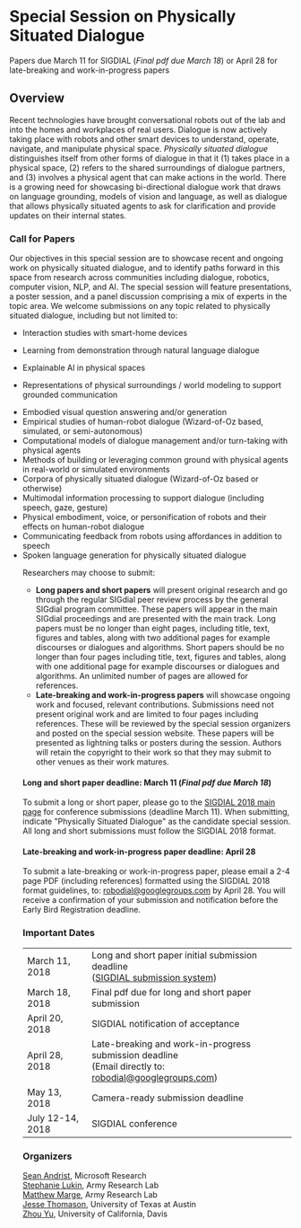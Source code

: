 # Special Session on Physically Situated Dialogue
	
Papers due March 11 for SIGDIAL (_Final pdf due March 18_) or April 28 for late-breaking and work-in-progress papers

## Overview

Recent technologies have brought conversational robots out of the lab and into the homes and workplaces of real users. Dialogue is now actively taking place with robots and other smart devices to understand, operate, navigate, and manipulate physical space. _Physically situated dialogue_ distinguishes itself from other forms of dialogue in that it (1) takes place in a physical space, (2) refers to the shared surroundings of dialogue partners, and (3) involves a physical agent that can make actions in the world. There is a growing need for showcasing bi-directional dialogue work that draws on language grounding, models of vision and language, as well as dialogue that allows physically situated agents to ask for clarification and provide updates on their internal states.

### Call for Papers

Our objectives in this special session are to showcase recent and ongoing work on physically situated dialogue, and to identify paths forward in this space from research across communities including dialogue, robotics, computer vision, NLP, and AI. The special session will feature presentations, a poster session, and a panel discussion comprising a mix of experts in the topic area. We welcome submissions on any topic related to physically situated dialogue, including but not limited to:

 - Interaction studies with smart-home devices
 - Learning from demonstration through natural language dialogue
 - Explainable AI in physical spaces
 - Representations of physical surroundings / world modeling to support grounded communication
		<li>Embodied visual question answering and/or generation</li>
		<li>Empirical studies of human-robot dialogue (Wizard-of-Oz based, simulated, or semi-autonomous)</li>
		<li>Computational models of dialogue management and/or turn-taking with physical agents</li>
		<li>Methods of building or leveraging common ground with physical agents in real-world or simulated environments</li>
		<li>Corpora of physically situated dialogue (Wizard-of-Oz based or otherwise)</li>
		<li>Multimodal information processing to support dialogue (including speech, gaze, gesture)</li>
		<li>Physical embodiment, voice, or personification of robots and their effects on human-robot dialogue</li>
		<li>Communicating feedback from robots using affordances in addition to speech</li>
		<li>Spoken language generation for physically situated dialogue</li>
		
	<p>Researchers may choose to submit:</p>
	<ul>
	<li><b>Long papers and short papers</b> will present original research and go through the regular SIGdial peer review process by the general SIGdial program committee. These papers will appear in the main SIGdial proceedings and are presented with the main track. Long papers must be no longer than eight pages, including title, text, figures and tables, along with two additional pages for example discourses or dialogues and algorithms. Short papers should be no longer than four pages including title, text, figures and tables, along with one additional page for example discourses or dialogues and algorithms. An unlimited number of pages are allowed for references.</li>
	<li><b>Late-breaking and work-in-progress papers</b> will showcase ongoing work and focused, relevant contributions. Submissions need not present original work and are limited to four pages including references. These will be reviewed by the special session organizers and posted on the special session website. These papers will be presented as lightning talks or posters during the session. Authors will retain the copyright to their work so that they may submit to other venues as their work matures.</li>
	</ul>
		
	<h4>Long and short paper deadline: March 11 (<i>Final pdf due March 18</i>)</h4>
	<p>To submit a long or short paper, please go to the <a href="http://www.sigdial.org/workshops/conference19/">SIGDIAL 2018 main page</a> for conference submissions (deadline March 11). When submitting, indicate "Physically Situated Dialogue" as the candidate special session. All long and short submissions must follow the SIGDIAL 2018 format.</p>

	<h4>Late-breaking and work-in-progress paper deadline: April 28</h4>
	<p>To submit a late-breaking or work-in-progress paper, please email a 2-4 page PDF (including references) formatted using the SIGDIAL 2018 format guidelines, to: <a href="mailto:robodial@googlegroups.com">robodial@googlegroups.com</a> by April 28. You will receive a confirmation of your submission and notification before the Early Bird Registration deadline.</p>
  
    <h3>Important Dates</h3>
    <table>
        <tbody><tr>
            <td>March 11, 2018</td>
            <td>Long and short paper initial submission deadline<br>
            (<a href="http://www.sigdial.org/workshops/conference19/">SIGDIAL submission system</a>)</td>
        </tr>
		<tr>
			<td>March 18, 2018</td>
			<td>Final pdf due for long and short paper submission</td>
        <tr>
            <td>April 20, 2018</td>
            <td>SIGDIAL notification of acceptance</td>
        </tr>
        <tr>
            <td>April 28, 2018</td>
            <td>Late-breaking and work-in-progress submission deadline<br>
            (Email directly to: <a href="mailto:robodial@googlegroups.com">robodial@googlegroups.com</a>)</td>
        </tr>
            <td>May 13, 2018</td>
            <td>Camera-ready submission deadline</td>
        </tr>
        <tr>
            <td>July 12-14, 2018</td>
            <td>SIGDIAL conference</td>
        </tr>
    </tbody></table>

    <h3>Organizers</h3>

    <p><a href="http://www.seanandrist.com">Sean Andrist</a>, Microsoft Research<br>
    <a href="https://users.soe.ucsc.edu/~slukin">Stephanie Lukin</a>, Army Research Lab<br>
    <a href="http://www.cs.cmu.edu/~mrmarge">Matthew Marge</a>, Army Research Lab<br>
    <a href="https://jessethomason.com">Jesse Thomason</a>, University of Texas at Austin<br>
    <a href="http://www.cs.cmu.edu/~zhouyu">Zhou Yu</a>, University of California, Davis</p>
